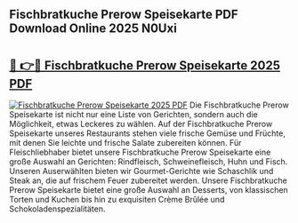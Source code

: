 ## Fischbratkuche Prerow Speisekarte PDF Download Online 2025 N0Uxi

# <h2><a href="http://gc6y9i.nevu.top/?p=Fischbratkuche+Prerow+Speisekarte">🔗 👉🔴 Fischbratkuche Prerow Speisekarte 2025 PDF</a></h2>

[![Fischbratkuche Prerow Speisekarte 2025 PDF](https://i.imgur.com/dBaPXMq.png)](http://gc6y9i.nevu.top/?p=Fischbratkuche+Prerow+Speisekarte)
Die Fischbratkuche Prerow Speisekarte ist nicht nur eine Liste von Gerichten, sondern auch die Möglichkeit, etwas Leckeres zu wählen. Auf der Fischbratkuche Prerow Speisekarte unseres Restaurants stehen viele frische Gemüse und Früchte, mit denen Sie leichte und frische Salate zubereiten können. Für Fleischliebhaber bietet unsere Fischbratkuche Prerow Speisekarte eine große Auswahl an Gerichten: Rindfleisch, Schweinefleisch, Huhn und Fisch. Unseren Auserwählten bieten wir Gourmet-Gerichte wie Schaschlik und Steak an, die auf frischem Feuer zubereitet werden. Unsere Fischbratkuche Prerow Speisekarte bietet eine große Auswahl an Desserts, von klassischen Torten und Kuchen bis hin zu exquisiten Crème Brûlée und Schokoladenspezialitäten.
